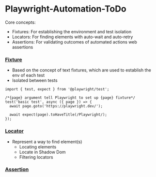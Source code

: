 # Playwright-Automation-ToDo

Core concepts:
- Fixtures: For establishing the environment and test isolation 
- Locators: For finding elements with auto-wait and auto-retry
- Assertions: For validating outcomes of automated actions web assertions

### [Fixture](https://playwright.dev/docs/test-fixtures#introduction)
- Based on the concept of text fixtures, which are used to establish the env of each test
- Isolated between tests
```
import { test, expect } from '@playwright/test';

/*{page} argument tell Playwright to set up {page} fixture*/
test('basic test', async ({ page }) => {
  await page.goto('https://playwright.dev/');

  await expect(page).toHaveTitle(/Playwright/);
});
```
### [Locator](https://playwright.dev/docs/locators#introduction)
- Represent a way to find element(s)
  - Locating elements
  - Locate in Shadow Dom
  - Filtering locators

### [Assertion](https://playwright.dev/docs/test-assertions#introduction)
